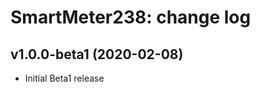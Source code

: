 SmartMeter238: change log
=======================

v1.0.0-beta1 (2020-02-08)
-------

* Initial Beta1 release
